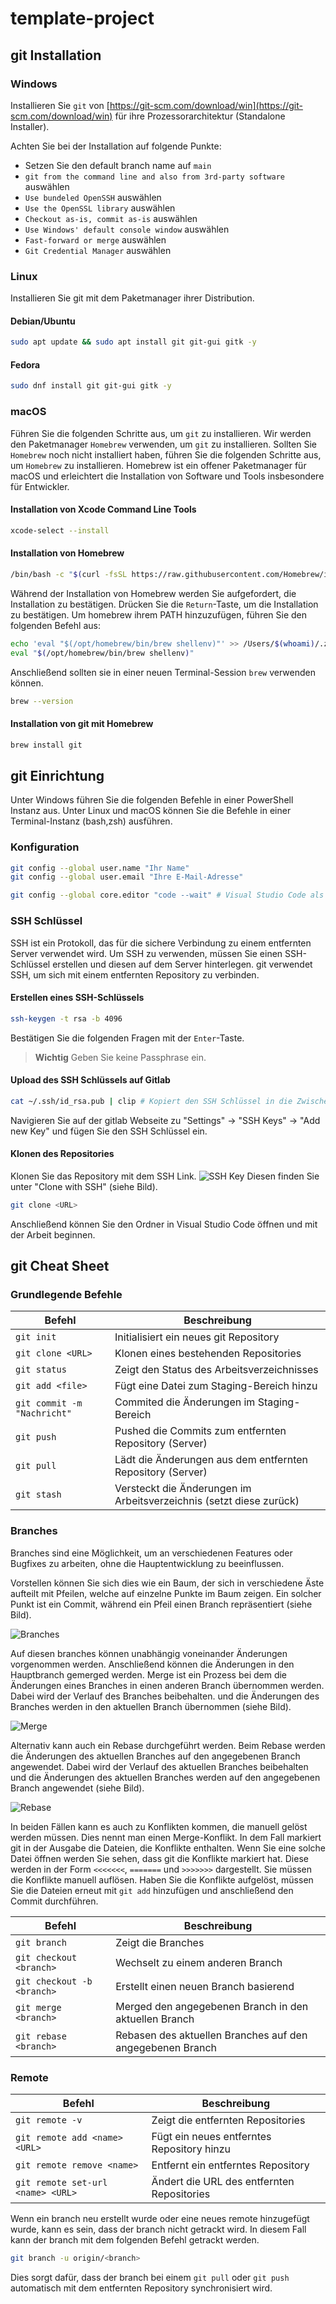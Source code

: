 # template-project

## git Installation

### Windows

Installieren Sie `git` von [https://git-scm.com/download/win](https://git-scm.com/download/win) für ihre Prozessorarchitektur (Standalone Installer).

Achten Sie bei der Installation auf folgende Punkte: 
- Setzen Sie den default branch name auf `main`
- `git from the command line and also from 3rd-party software` auswählen
- `Use bundeled OpenSSH` auswählen
- `Use the OpenSSL library` auswählen
- `Checkout as-is, commit as-is` auswählen
- `Use Windows' default console window` auswählen
- `Fast-forward or merge` auswählen
- `Git Credential Manager` auswählen

### Linux
Installieren Sie git mit dem Paketmanager ihrer Distribution. 
#### Debian/Ubuntu
```bash
sudo apt update && sudo apt install git git-gui gitk -y
```
#### Fedora
```bash
sudo dnf install git git-gui gitk -y
```

### macOS

Führen Sie die folgenden Schritte aus, um `git` zu installieren. Wir werden den Paketmanager `Homebrew` verwenden, um `git` zu installieren. Sollten Sie `Homebrew` noch nicht installiert haben, führen Sie die folgenden Schritte aus, um `Homebrew` zu installieren. Homebrew ist ein offener Paketmanager für macOS und erleichtert die Installation von Software und Tools insbesondere für Entwickler.

#### Installation von Xcode Command Line Tools
```bash
xcode-select --install
```

#### Installation von Homebrew
```bash
/bin/bash -c "$(curl -fsSL https://raw.githubusercontent.com/Homebrew/install/HEAD/install.sh)"
```

Während der Installation von Homebrew werden Sie aufgefordert, die Installation zu bestätigen. Drücken Sie die `Return`-Taste, um die Installation zu bestätigen.
Um homebrew ihrem PATH hinzuzufügen, führen Sie den folgenden Befehl aus:
```bash
echo 'eval "$(/opt/homebrew/bin/brew shellenv)"' >> /Users/$(whoami)/.zprofile
eval "$(/opt/homebrew/bin/brew shellenv)"
```

Anschließend sollten sie in einer neuen Terminal-Session `brew` verwenden können.
```bash
brew --version
```

#### Installation von git mit Homebrew
```bash
brew install git
```

## git Einrichtung

Unter Windows führen Sie die folgenden Befehle in einer PowerShell Instanz aus. Unter Linux und macOS können Sie die Befehle in einer Terminal-Instanz (bash,zsh) ausführen.

### Konfiguration
```bash
git config --global user.name "Ihr Name"
git config --global user.email "Ihre E-Mail-Adresse" 

git config --global core.editor "code --wait" # Visual Studio Code als Standard-Editor für Commit Nachrichten
```
### SSH Schlüssel

SSH ist ein Protokoll, das für die sichere Verbindung zu einem entfernten Server verwendet wird. Um SSH zu verwenden, müssen Sie einen SSH-Schlüssel erstellen und diesen auf dem Server hinterlegen. git verwendet SSH, um sich mit einem entfernten Repository zu verbinden.

#### Erstellen eines SSH-Schlüssels
```bash
ssh-keygen -t rsa -b 4096
```
Bestätigen Sie die folgenden Fragen mit der `Enter`-Taste.

> **Wichtig** Geben Sie keine Passphrase ein.

#### Upload des SSH Schlüssels auf Gitlab
```bash
cat ~/.ssh/id_rsa.pub | clip # Kopiert den SSH Schlüssel in die Zwischenablage
```
Navigieren Sie auf der gitlab Webseite zu "Settings" -> "SSH Keys" -> "Add new Key" und fügen Sie den SSH Schlüssel ein.

#### Klonen des Repositories
Klonen Sie das Repository mit dem SSH Link.
![SSH Key](res/clone.png)
Diesen finden Sie unter "Clone with SSH" (siehe Bild).
```bash
git clone <URL>
```

Anschließend können Sie den Ordner in Visual Studio Code öffnen und mit der Arbeit beginnen.

## git Cheat Sheet

### Grundlegende Befehle
| Befehl | Beschreibung |
| --- | --- |
| `git init` | Initialisiert ein neues git Repository |
| `git clone <URL>` | Klonen eines bestehenden Repositories |
| `git status` | Zeigt den Status des Arbeitsverzeichnisses |
| `git add <file>` | Fügt eine Datei zum Staging-Bereich hinzu |
| `git commit -m "Nachricht"` | Commited die Änderungen im Staging-Bereich |
| `git push` | Pushed die Commits zum entfernten Repository (Server) |
| `git pull` | Lädt die Änderungen aus dem entfernten Repository (Server) |
| `git stash` | Versteckt die Änderungen im Arbeitsverzeichnis (setzt diese zurück) |

### Branches

Branches sind eine Möglichkeit, um an verschiedenen Features oder Bugfixes zu arbeiten, ohne die Hauptentwicklung zu beeinflussen.

Vorstellen können Sie sich dies wie ein Baum, der sich in verschiedene Äste aufteilt mit Pfeilen, welche auf einzelne Punkte im Baum zeigen. Ein solcher Punkt ist ein Commit, während ein Pfeil einen Branch repräsentiert (siehe Bild).

![Branches](res/branch.svg)

Auf diesen branches können unabhängig voneinander Änderungen vorgenommen werden. Anschließend können die Änderungen in den Hauptbranch gemerged werden. Merge ist ein Prozess bei dem die Änderungen eines Branches in einen anderen Branch übernommen werden. Dabei wird der Verlauf des Branches beibehalten. und die Änderungen des Branches werden in den aktuellen Branch übernommen (siehe Bild).

![Merge](res/merge.png)

Alternativ kann auch ein Rebase durchgeführt werden. Beim Rebase werden die Änderungen des aktuellen Branches auf den angegebenen Branch angewendet. Dabei wird der Verlauf des aktuellen Branches beibehalten und die Änderungen des aktuellen Branches werden auf den angegebenen Branch angewendet (siehe Bild).

![Rebase](res/rebase.svg)

In beiden Fällen kann es auch zu Konflikten kommen, die manuell gelöst werden müssen. Dies nennt man einen Merge-Konflikt.
In dem Fall markiert git in der Ausgabe die Dateien, die Konflikte enthalten. Wenn Sie eine solche Datei öffnen werden Sie sehen, dass git die Konflikte markiert hat. Diese werden in der Form `<<<<<<<`, `=======` und `>>>>>>>` dargestellt. Sie müssen die Konflikte manuell auflösen.
Haben Sie die Konflikte aufgelöst, müssen Sie die Dateien erneut mit `git add` hinzufügen und anschließend den Commit durchführen.

| Befehl | Beschreibung |
| --- | --- |
| `git branch` | Zeigt die Branches |
| `git checkout <branch>` | Wechselt zu einem anderen Branch |
| `git checkout -b <branch>` | Erstellt einen neuen Branch basierend  |
| `git merge <branch>` | Merged den angegebenen Branch in den aktuellen Branch |
| `git rebase <branch>` | Rebasen des aktuellen Branches auf den angegebenen Branch |


### Remote
| Befehl | Beschreibung |
| --- | --- |
| `git remote -v` | Zeigt die entfernten Repositories |
| `git remote add <name> <URL>` | Fügt ein neues entferntes Repository hinzu |
| `git remote remove <name>` | Entfernt ein entferntes Repository |
| `git remote set-url <name> <URL>` | Ändert die URL des entfernten Repositories |

Wenn ein branch neu erstellt wurde oder eine neues remote hinzugefügt wurde, kann es sein, dass der branch nicht getrackt wird. In diesem Fall kann der branch mit dem folgenden Befehl getrackt werden.
```bash
git branch -u origin/<branch>
```
Dies sorgt dafür, dass der branch bei einem `git pull` oder `git push` automatisch mit dem entfernten Repository synchronisiert wird.